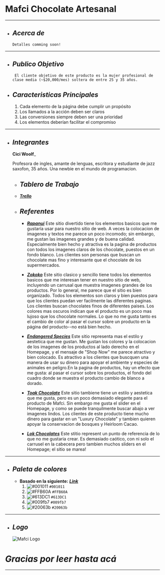 # Mafci Chocolate Artesanal 
___

+ ## ___Acerca de___
      Detalles comming soon!
___

+ ## ___Publico Objetivo___
       El cliente objetivo de este producto es la mujer profesional de clase media (~$20,000/mes) soltera de entre 25 y 35 años.      
        
+ ## ___Caracteristicas Principales___
  1. Cada elemento de la página debe cumplir un propósito
  2. Los llamados a la acción deben ser claros
  3. Las conversiones siempre deben ser una prioridad
  4. Los elementos deberían facilitar el compromiso
___

+ ## ___Integrantes___

    __Cici Woolf___
    
    Profesora de ingles, amante de lenguas, escritora y estudiante de jazz saxofon, 35 años. 
    Una newbie en el mundo de programacion.
    
  + ## ___Tablero de Trabajo___  
  
  - [___Trello___](https://trello.com/b/y9tKBKBz/mafci-chocolate) 
    
    
  + ## ___Referentes___

    - [___Rapanui___](https://chocolatesrapanui.com.ar/) 
       Este sitio divertido tiene los elementos basicos que me gustaría usar para nuestro sitio de web. A veces la colocacion de imagenes y textos me parece un poco incomodo; sin embargo, me gustan las imagenes grandes y de buena calidad. Especialmente bien hecho y atractiva es la pagina de productos con todos los imagenes claros de los chocolate, puestos en un fondo blanco. Los clientes son personas que buscan un chocolate mas fino y interesante que el chocolate de los supermercados.
        
    - [___Zokoko___](http://www.zokoko.com/)
        Este sitio clasico y sencillo tiene todos los elementos basicos que me interesan tener en nuestro sitio de web, incluyendo un carrusal que muestra imagenes grandes de los productos. Por lo general, me parece que el sitio es bien organizado. Todos los elementos son claros y bien puestos para que los clientes puedan ver facilmente las diferentes paginas. Los clientes buscan chocolates finos de diferentes paises. Los colores mas oscuros indican que el producto es un poco mas lujoso que los chocolate normales. Lo que no me gusta tanto es el cambio de color al pasar el cursor sobre un producto en la página del producto--no está bien hecho.
      
    - [___Endangered Species___](https://www.chocolatebar.com/)
        Este sitio representa mas el estilo y aestetica que me gustan. Me gustan los colores y la colocacion de los imagenes de los productos al lado derecho en el Homepage, y el mensaje de "Shop Now" me parece atractivo y bien colocado. Es atractivo a los clientes que buscquen una manera de usar su dinero para apoyar el ambiente y especies de animales en peligro.En la pagina de productos, hay un efecto que me gusta: al pasar el cursor sobre los productos, el fondo del cuadro donde se muestra el producto cambio de blanco a dorado. 
        
    - [___Toak Chocolate___](https://toakchocolate.com/)
    Este sitio tambiene tiene un estilo y aestetica que me gusta, pero es un poco demasiado elegante para el producto de Mafci. Sin embargo me gusta el slider en el Homepage, y como se puede tranquilmente buscar abajo a ver imagenes lindos. Los clientes de este producto tiene mucho dinero para gastar en un "Luxury Chocolate" y tambien quieren apoyar la conservacion de bosques y Heirloom Cacao. 
        
    - [___Lok Chocolates___](https://lokfoods.com/)
         Este stitio represent un punto de referencia de lo que no me gustaria crear. Es demasiado caótico, con ni solo el carrusel en la cabecera pero tambien muchos sliders en el Homepage; el sitio se marea!
___     

+ ## ___Paleta de colores___
    - __Basado en la siguiente:__ [___Link___](https://coolors.co/001011-ffb60a-613dc1-009fb7-20063b)
        1. ![#001011](https://via.placeholder.com/15/001011/000000?text=+) `#001011`
        2. ![#FFB60A](https://via.placeholder.com/15/FFB60A/000000?text=+) `#FFB60A`
        3. ![#613DC1](https://via.placeholder.com/15/613DC1/000000?text=+) `#613DC1`
        4. ![#009fb7](https://via.placeholder.com/15/009fb7/000000?text=+) `#009fb7`
        5. ![#20063b](https://via.placeholder.com/15/20063b/000000?text=+) `#20063b`
___

+ ## ___Logo___
      
     ![Mafci Logo](/img/logo.png)



# ***Gracias por leer hasta acá***
___
